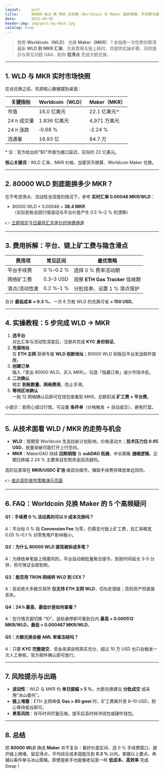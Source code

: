 ```yaml
---
layout:     post
title:      80000 WLD 换 MKR 全攻略：Worldcoin 与 Maker 最新换算、手续费与最佳操作时机
date:       2025-09-05
header-img: img/post-bg-desk.jpg
catalog: true
---
```


> 想用 **Worldcoin（WLD）** 兑换 **Maker（MKR）**？本指南一次性帮你算清最新 **WLD 到 MKR 汇率**、交易费用与链上耗时，并提供实操步骤、风险提示与常见问题 Q&A，助你 **低滑点** 完成大额兑换。

---

## 1. WLD 与 MKR 实时市场快照

在谈兑换之前，先把核心数据摆到桌面：

| 关键指标       | Worldcoin（WLD） | Maker（MKR） |
| -------------- | ---------------- | ------------- |
| 市值           | 16.0 亿美元      | 22.1 亿美元*  |
| 24 h 成交量     | 1.836 亿美元     | 4,971 万美元  |
| 24 h 涨跌       | ‑0.68 %          | ‑2.24 %       |
| 流通量          | 16.93 亿         | 84.7 万       |

\* 注：官方给出的“$0”市值为接口延迟，实际约 22 亿美元。

**核心关键词**：WLD 汇率、MKR 价格、加密货币换算、Worldcoin Maker 兑换。

---

## 2. 80000 WLD 到底能换多少 MKR？

在不考虑滑点、流动性池深度的情况下，参考 **实时汇率 0.00048 MKR/WLD**：

- 80000 WLD × 0.00048 = **38.4 MKR**  
（实际到账会因行情波动与平台价差产生 0.5 %–2 % 的漂移）

👉 [立即锁定今日最低汇兑差价的快捷通道](https://okxdog.com/)

---

## 3. 费用拆解：平台、链上矿工费与隐含滑点

| 费用项           | 常见区间   | 最优策略               |
| ---------------- | ---------- | ---------------------- |
| 平台手续费       | 0 %–0.2 %  | 选择 0 % 费率活动期    |
| 网络矿工费       | 0.3–3 USD  | 观察 **ETH Gas Tracker** 低峰期 |
| 滑点/流动性差     | 0.2 %–1 %  | 分批挂单、设置 1 % 滑点保护 |

合计 **最低成本 ≈ 0.3 %**，一次 8 万枚 WLD 的兑换可省 **> 150 USD**。

---

## 4. 实操教程：5 步完成 WLD → MKR

1. **选平台**  
   对比汇率与流动性深度后，注册并完成 **KYC 身份验证**。
2. **充值地址**  
   在 **ETH 主网** 获得专属 **WLD 收款地址**；80000 WLD 到账后平台发送邮件提醒。
3. **创建订单**  
   输入「卖出 80000 WLD，买入 MKR」，勾选「隐藏订单」减少市场冲击。
4. **二次确认**  
   核实 **到账数量、网络费用**，防止手滑。
5. **等待区块确认**  
   一般 12 网络确认后即可在钱包查看到 MKR，总额扣减 **矿工费 + 平台费**。

小提示：若担心错过行情，可设置 **条件单**（价格触发 → 自动成交），避免盯盘。

---

## 5. 从技术面看 WLD / MKR 的走势与机会

- **WLD**：短期受 Worldcoin 生态拉新计划影响，价格波动大；**技术压力位 0.95 USD**，放量突破可能打开上行空间。
- **MKR**：MakerDAO 持续 **回购销毁** 与 **subDAO 拓展**，中长期看 **通缩逻辑**。近期日跌幅 2.24 % 主要来自宏观资金回流避险。

高阶玩家常在 **MKR/USDC 矿池** 做双向做市，赚取手续费并降低单边风险。

👉 [直达高阶做市策略演示页面](https://okxdog.com/)

---

## 6. FAQ：Worldcoin 兑换 Maker 的 5 个高频疑问

#### Q1：手续费 0 % 活动真的可以 0 成本兑换吗？
A：平台标 0 % 指 **Conversion Fee** 为零，仍需支付链上矿工费，且汇率略宽 0.05 %–0.1 % 对零售用户影响极小。

#### Q2：为什么 80000 WLD 提现被拆成多笔？
A：为降低单笔链上阻塞风险，平台自动做批量聚合提币，到账时间延长 3–5 分钟，但可保证全部到账。

#### Q3：能否用 TRON 网络转 WLD 到 CEX？
A：目前绝大多数交易所 **仅支持 ETH 主网 WLD**，切勿走错链；否则资产将直接丢失。

#### Q4：24 h 最高、最低价差如何查看？
A：在行情页面切换 “1D”，鼠标悬停即可看到日内 **最高 = 0.000512 MKR/WLD，最低 = 0.000467 MKR/WLD**。

#### Q5：大额兑换会被 AML 审查冻结吗？
A：只要 **KYC 完整提交**、资金来源说明真实充分，超过 10 万 USD 也只会触发一次人工审核，官方邮件确认即可放行。

---

## 7. 风险提示与出路

- **波动性**：WLD 与 MKR 均 **单日振幅 > 5 %**，大额兑换建议 **分批成交** 或采用“冰山委托”。
- **链上堵塞**：ETH 主网峰值 **Gas > 80 gwei** 时，矿工费飙升至 8–10 USD，耐心等待低谷即可。
- **黑客风险**：存币时间尽量压缩，提币后及时转冷钱包或硬件钱包。

---

## 8. 总结

把 **80000 WLD** 换成 **Maker** 并不复杂：看好价差区间、选 0 % 手续费窗口、避开链上拥堵、留足滑点，平均综合成本就能压到 **0.3 %** 以内。掌握以上要点，再辅以条件单与冰山策略，即使是新手也能像老玩家一样 **低成本、高效率** 完成 Swap！